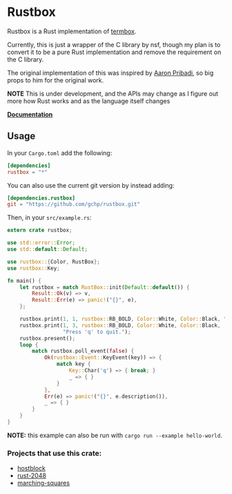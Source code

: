 # Rustbox

Rustbox is a Rust implementation of [termbox](http://github.com/nsf/termbox).

Currently, this is just a wrapper of the C library by nsf, though my plan is to convert it to be a pure Rust implementation and remove the requirement on the C library.

The original implementation of this was inspired by [Aaron Pribadi](http://github.com/apribadi/rust-termbox), so big props to him for the original work.

**NOTE** This is under development, and the APIs may change as I figure out more how Rust works and as the language itself changes

[**Documentation**](https://docs.rs/crate/rustbox/)


## Usage

In your `Cargo.toml` add the following:

```toml
[dependencies]
rustbox = "*"
```

You can also use the current git version by instead adding:

```toml
[dependencies.rustbox]
git = "https://github.com/gchp/rustbox.git"
```

Then, in your `src/example.rs`:

```rust
extern crate rustbox;

use std::error::Error;
use std::default::Default;

use rustbox::{Color, RustBox};
use rustbox::Key;

fn main() {
    let rustbox = match RustBox::init(Default::default()) {
        Result::Ok(v) => v,
        Result::Err(e) => panic!("{}", e),
    };

    rustbox.print(1, 1, rustbox::RB_BOLD, Color::White, Color::Black, "Hello, world!");
    rustbox.print(1, 3, rustbox::RB_BOLD, Color::White, Color::Black,
                  "Press 'q' to quit.");
    rustbox.present();
    loop {
        match rustbox.poll_event(false) {
            Ok(rustbox::Event::KeyEvent(key)) => {
                match key {
                    Key::Char('q') => { break; }
                    _ => { }
                }
            },
            Err(e) => panic!("{}", e.description()),
            _ => { }
        }
    }
}
```

**NOTE:** this example can also be run with `cargo run --example hello-world`.

### Projects that use this crate:

* [hostblock](https://github.com/cgag/hostblock)
* [rust-2048](https://github.com/kdar/rust-2048)
* [marching-squares](https://github.com/crespyl/marching-squares)
